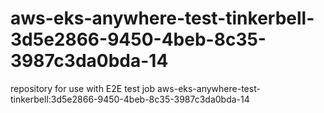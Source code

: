 # aws-eks-anywhere-test-tinkerbell-3d5e2866-9450-4beb-8c35-3987c3da0bda-14
repository for use with E2E test job aws-eks-anywhere-test-tinkerbell:3d5e2866-9450-4beb-8c35-3987c3da0bda-14
